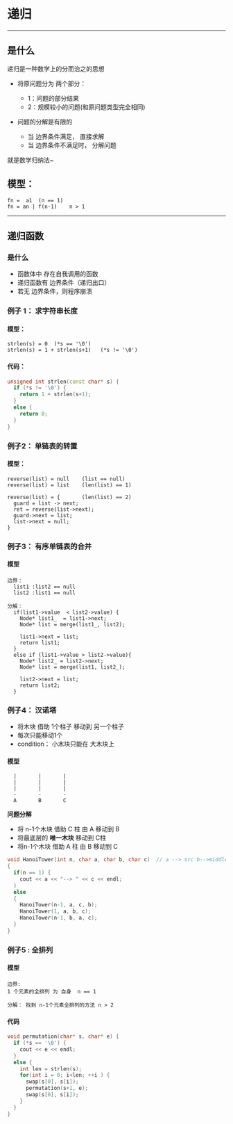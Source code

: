 # 递归
---
## 是什么
递归是一种数学上的分而治之的思想
* 将原问题分为 两个部分：
  * 1：问题的部分结果
  * 2：规模较小的问题(和原问题类型完全相同)


* 问题的分解是有限的
  * 当 边界条件满足， 直接求解
  * 当 边界条件不满足时， 分解问题

就是数学归纳法~

## 模型：
```
fn =  a1  (n == 1)
fn = an | f(n-1)    n > 1
```


---
## 递归函数
### 是什么
* 函数体中 存在自我调用的函数
* 递归函数有 边界条件（递归出口）
* 若无 边界条件，则程序崩溃


### 例子 1： 求字符串长度

#### 模型：
```
strlen(s) = 0  (*s == '\0')
strlen(s) = 1 + strlen(s+1)   (*s != '\0')
```

#### 代码：
```cpp
unsigned int strlen(const char* s) {
  if (*s != '\0') {
    return 1 + strlen(s+1);
  }
  else {
    return 0;
  }
}
```

### 例子2： 单链表的转置
#### 模型：
```
reverse(list) = null    (list == null)
reverse(list) = list    (len(list) == 1)

reverse(list) = {       (len(list) == 2)
  guard = list -> next;
  ret = reverse(list->next);
  guard->next = list;
  list->next = null;
}

```


### 例子3： 有序单链表的合并
#### 模型
```
边界：
  list1 :list2 == null
  list2 :list1 == null

分解：
  if(list1->value  < list2->value) {
    Node* list1_  = list1->next;
    Node* list = merge(list1_, list2);

    list1->next = list;
    return list1;
  }
  else if (list1->value > list2->value){
    Node* list2_ = list2->next;
    Node* list = merge(list1, list2_);

    list2->next = list;
    return list2;
  }

```

### 例子4： 汉诺塔
* 将木块 借助 1个柱子 移动到 另一个柱子
* 每次只能移动1个
* condition： 小木块只能在 大木块上

#### 模型
```
  |       |       |
  |       |       |
  |       |       |
  -       -       -
  A       B       C

```
**问题分解**
* 将 n-1个木块 借助 C 柱 由 A 移动到 B
* 将最底层的 **唯一木块** 移动到 C柱
* 将n-1个木块 借助 A 柱 由 B 移动到 C

```cpp
void HanoiTower(int n, char a, char b, char c)  // a --> src b-->middle c-->dest
{
  if(n == 1) {
    cout << a << "--> " << c << endl;
  }
  else
  {
    HanoiTower(n-1, a, c, b);
    HanoiTower(1, a, b, c);
    HanoiTower(n-1, b, a, c);
  }
}
```

### 例子5 : 全排列
#### 模型
```
边界:
1 个元素的全排列 为 自身  n == 1

分解： 找到 n-1个元素全排列的方法 n > 2

```

#### 代码
```cpp
void permutation(char* s, char* e) {
  if (*s == '\0') {
    cout << e << endl;
  }
  else {
    int len = strlen(s);
    for(int i = 0; i<len; ++i ) {
      swap(s[0], s[i]);
      permutation(s+1, e);
      swap(s[0], s[i]);
    }
  }
}
```
